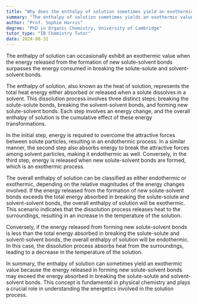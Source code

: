 ```yaml
---
title: "Why does the enthalpy of solution sometimes yield an exothermic value?"
summary: "The enthalpy of solution sometimes yields an exothermic value when the energy released in forming new solute-solvent bonds exceeds the energy absorbed in breaking solute-solute and solvent-solvent bonds."
author: "Prof. Sophie Harris"
degree: "PhD in Organic Chemistry, University of Cambridge"
tutor_type: "IB Chemistry Tutor"
date: 2024-08-31
---
```


The enthalpy of solution can occasionally exhibit an exothermic value when the energy released from the formation of new solute-solvent bonds surpasses the energy consumed in breaking the solute-solute and solvent-solvent bonds.

The enthalpy of solution, also known as the heat of solution, represents the total heat energy either absorbed or released when a solute dissolves in a solvent. This dissolution process involves three distinct steps: breaking the solute-solute bonds, breaking the solvent-solvent bonds, and forming new solute-solvent bonds. Each step involves an energy change, and the overall enthalpy of solution is the cumulative effect of these energy transformations.

In the initial step, energy is required to overcome the attractive forces between solute particles, resulting in an endothermic process. In a similar manner, the second step also absorbs energy to break the attractive forces among solvent particles, making it endothermic as well. Conversely, in the third step, energy is released when new solute-solvent bonds are formed, which is an exothermic process.

The overall enthalpy of solution can be classified as either endothermic or exothermic, depending on the relative magnitudes of the energy changes involved. If the energy released from the formation of new solute-solvent bonds exceeds the total energy absorbed in breaking the solute-solute and solvent-solvent bonds, the overall enthalpy of solution will be exothermic. This scenario indicates that the dissolution process releases heat to the surroundings, resulting in an increase in the temperature of the solution.

Conversely, if the energy released from forming new solute-solvent bonds is less than the total energy absorbed in breaking the solute-solute and solvent-solvent bonds, the overall enthalpy of solution will be endothermic. In this case, the dissolution process absorbs heat from the surroundings, leading to a decrease in the temperature of the solution.

In summary, the enthalpy of solution can sometimes yield an exothermic value because the energy released in forming new solute-solvent bonds may exceed the energy absorbed in breaking the solute-solute and solvent-solvent bonds. This concept is fundamental in physical chemistry and plays a crucial role in understanding the energetics involved in the solution process.
    